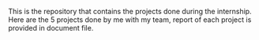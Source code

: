 This is the repository that contains the projects done during the internship. 
Here are the 5 projects done by me with my team, report of each project is provided in document file.
